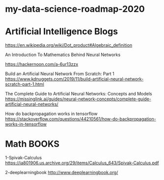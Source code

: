 # my-data-science-roadmap-2020












# Artificial Intelligence Blogs

https://en.wikipedia.org/wiki/Dot_product#Algebraic_definition


An Introduction To Mathematics Behind Neural Networks

https://hackernoon.com/a-6ur13zzx







Build an Artificial Neural Network From Scratch: Part 1
https://www.kdnuggets.com/2019/11/build-artificial-neural-network-scratch-part-1.html


The Complete Guide to Artificial Neural Networks: Concepts and Models
https://missinglink.ai/guides/neural-network-concepts/complete-guide-artificial-neural-networks/


How do backpropagation works in tensorflow
https://stackoverflow.com/questions/44210561/how-do-backpropagation-works-in-tensorflow





# Math BOOKS

 1-Spivak-Calculus
 https://ia801906.us.archive.org/29/items/Calculus_643/Spivak-Calculus.pdf
 
 2-deeplearningbook
 http://www.deeplearningbook.org/
